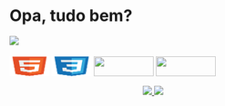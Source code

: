 # Opa, tudo bem?

<img src="https://media.giphy.com/media/citBl9yPwnUOs/giphy.gif" width="300px">
  
 <div style="display: inline_block"><br>
  <img align="center" alt="Carlos-HTML" height="35" width="70" src="https://raw.githubusercontent.com/devicons/devicon/master/icons/html5/html5-original.svg">
  <img align="center" alt="Carlos-CSS" height="35" width="70" src="https://raw.githubusercontent.com/devicons/devicon/master/icons/css3/css3-original.svg">
  <img align="center" alto="Carlos-Javascript" height="35" width="105" src="https://img.shields.io/badge/JavaScript-F7DF1E?style=for-the-badge&logo=javascript&logoColor=black">
  <img align="center" alto="Carlos-Javascript" height="35" width="105" src="https://img.shields.io/badge/-ReactJs-61DAFB?logo=react&logoColor=white&style=for-the-badge">
</div>
<br>
<div align="center">
  <a href="https://github.com/carllos166">
  <img height="150em" src="https://github-readme-stats.vercel.app/api?username=carllos166&show_icons=true&theme=dark&include_all_commits=true&count_private=true"/>
  <img height="150em" src="https://github-readme-stats.vercel.app/api/top-langs/?username=carllos166&layout=compact&langs_count=7&theme=dark"/>
</div>
